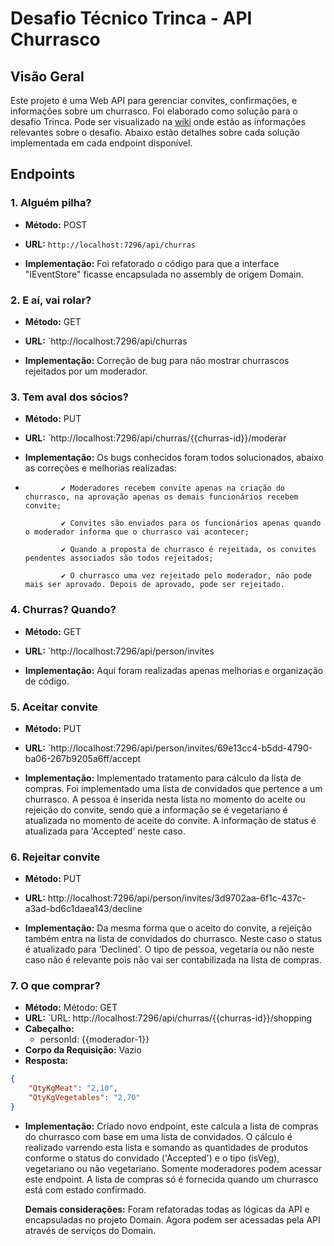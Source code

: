 # Desafio Técnico Trinca - API Churrasco

## Visão Geral

Este projeto é uma Web API para gerenciar convites, confirmações, e informações sobre um churrasco. 
Foi elaborado como solução para o desafio Trinca. Pode ser visualizado na [wiki](https://github.com/trinca137/trinca-challenge/wiki/Comece-por-aqui) onde estão as informações relevantes sobre o desafio.
Abaixo estão detalhes sobre cada solução implementada em cada endpoint disponível.

## Endpoints

### 1. **Alguém pilha?**
- **Método:** POST
- **URL:** `http://localhost:7296/api/churras`
  
- **Implementação:** Foi refatorado o código para que a interface "IEventStore" ficasse encapsulada no assembly de origem Domain.
  
### 2. E aí, vai rolar?
- **Método:** GET
- **URL:** `http://localhost:7296/api/churras
  
- **Implementação:** Correção de bug para não mostrar churrascos rejeitados por um moderador.
  
### 3. Tem aval dos sócios?
- **Método:** PUT
- **URL:** `http://localhost:7296/api/churras/{{churras-id}}/moderar

- **Implementação:** Os bugs conhecidos foram todos solucionados, abaixo as correções e melhorias realizadas:
- 
              ✔️ Moderadores recebem convite apenas na criação do churrasco, na aprovação apenas os demais funcionários recebem convite;
  
              ✔️ Convites são enviados para os funcionários apenas quando o moderador informa que o churrasco vai acontecer;
  
              ✔️ Quando a proposta de churrasco é rejeitada, os convites pendentes associados são todos rejeitados;
  
              ✔️ O churrasco uma vez rejeitado pelo moderador, não pode mais ser aprovado. Depois de aprovado, pode ser rejeitado.
  
### 4. Churras? Quando?
- **Método:** GET
- **URL:** `http://localhost:7296/api/person/invites

- **Implementação:** Aqui foram realizadas apenas melhorias e organização de código.
  
### 5. Aceitar convite
- **Método:** PUT
- **URL:** `http://localhost:7296/api/person/invites/69e13cc4-b5dd-4790-ba06-267b9205a6ff/accept

- **Implementação:** Implementado tratamento para cálculo da lista de compras. Foi implementado uma lista de convidados que pertence a um churrasco. A pessoa é inserida nesta lista no momento do aceite ou rejeição do convite, sendo que a informação se é vegetariano é atualizada no momento de aceite do convite.
            A informação de status é atualizada para 'Accepted' neste caso.
  
### 6. Rejeitar convite
- **Método:** PUT
- **URL:** http://localhost:7296/api/person/invites/3d9702aa-6f1c-437c-a3ad-bd6c1daea143/decline

- **Implementação:** Da mesma forma que o aceito do convite, a rejeição também entra na lista de convidados do churrasco. Neste caso o status é atualizado para 'Declined'. O tipo de pessoa, vegetaria ou não neste caso não é relevante pois não vai ser contabilizada na lista de compras.
  
### 7. O que comprar?
- **Método:** Método: GET
- **URL:** `URL: http://localhost:7296/api/churras/{{churras-id}}/shopping
- **Cabeçalho:** 
  - personId: {{moderador-1}}
- **Corpo da Requisição:** Vazio
- **Resposta:** 
```json
{
    "QtyKgMeat": "2,10",
    "QtyKgVegetables": "2,70"
}
```

- **Implementação:** Criado novo endpoint, este calcula a lista de compras do churrasco com base em uma lista de convidados. O cálculo é realizado varrendo esta lista e somando as quantidades de produtos conforme o status do convidado ('Accepted') e o tipo (isVeg), vegetariano ou não vegetariano. Somente moderadores podem acessar este endpoint. A lista de compras só é fornecida quando um churrasco está com estado confirmado.

  **Demais considerações:** Foram refatoradas todas as lógicas da API e encapsuladas no projeto Domain. Agora podem ser acessadas pela API através de serviços do Domain.



